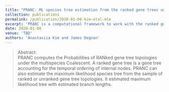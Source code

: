 ```yaml
---
title: "PRANC: ML species tree estimation from the ranked gene trees under coalescence"
collection: publications
permalink: /publication/2020-01-08-kim-etal-mle
excerpt: 'PRANC is a computational framework to work with the ranked gene trees. PRANC performs a heuristic search from the initial trees to find a ML species tree.' 
date: 2020-01-08
venue: 'TBD'
authors: 'Anastasiia Kim and James Degnan'
---
```



>Abstract: <br/> PRANC computes the Probabilities of RANked gene tree topologies under the multispecies Coalescent. A ranked gene tree is a gene tree accounting for the temporal ordering of internal nodes. PRANC can also estimate the maximum likelihood species tree from the sample of ranked or unranked gene tree topologies. It estimated maximum likelihood tree with estimated branch lengths.
